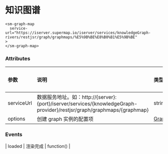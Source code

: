 # 知识图谱

```vue
<sm-graph-map
  service-url="https://iserver.supermap.io/iserver/services/knowledgeGraph-rivers/restjsr/graph/graphmaps/%E5%9B%BE%E8%B0%B1%E5%9B%BE"
>
</sm-graph-map>
```

### Attributes

| 参数       | 说明                                                                                                      | 类型                                                                               | 可选值 | 默认值 |
| :--------- | :-------------------------------------------------------------------------------------------------------- | :--------------------------------------------------------------------------------- | :----- | :----- |
| serviceUrl | 数据服务地址。如：http://{server}:{port}/iserver/services/{knowledgeGraph-provider}/restjsr/graph/graphmaps/{graphmap} | string                                                                             | -      | -      |
| options    | 创建 graph 实例的配置项                                                                                   | [GraphConfig](https://iclient.supermap.io/docs/mapboxgl/KnowledgeGraph.html#.Config) | -      | -      |

### Events

| loaded | 渲染完成 | function() |
